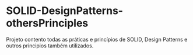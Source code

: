 # SOLID-DesignPatterns-othersPrinciples
Projeto contento todas as práticas e princípios de SOLID, Design Patterns e outros principios também utilizados.
